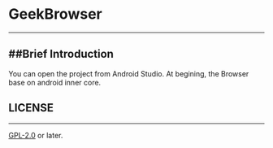 # GeekBrowser

-------------
##Brief Introduction
-------
You can open the project from Android Studio.
At begining, the Browser base on android inner core.


## LICENSE
----------
[GPL-2.0](http://www.gnu.org/licenses/old-licenses/gpl-2.0.en.html) or later.
